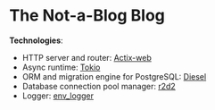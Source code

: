 # The Not-a-Blog Blog
**Technologies**:
- HTTP server and router: [Actix-web](https://actix.rs/)
- Async runtime: [Tokio](https://tokio.rs/)
- ORM and migration engine for PostgreSQL: [Diesel](https://diesel.rs/)
- Database connection pool manager: [r2d2](https://github.com/sfackler/r2d2)
- Logger: [env_logger](https://docs.rs/env_logger/latest/env_logger/)

